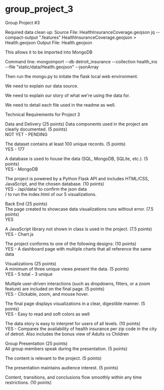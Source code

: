 # group_project_3
Group Project #3

Required data clean up:
Source File: HealthInsuranceCoverage.geojson
jq --compact-output ".features" HealthInsuranceCoverage.geojson > Health.geojson
Output File: Health.geojson

This allows it to be imported into MongoDB

Command line:
mongoimport --db detroit_insurance --collection health_ins --file "static/data/Health.geojson" --jsonArray

Then run the mongo.py to initate the flask local web environment.


We need to explain our data source.

We need to explain our story of what we're using the data for.

We need to detail each file used in the readme as well.






Technical Requirements for Project 3

Data and Delivery (25 points)
Data components used in the project are clearly documented. (5 points)  
NOT YET - PENDING

The dataset contains at least 100 unique records. (5 points)  
YES - 177 

A database is used to house the data (SQL, MongoDB, SQLite, etc.). (5 points)  
YES - MongoDB

The project is powered by a Python Flask API and includes HTML/CSS, JavaScript, and the chosen database. (10 points)  
YES - /api/data/ to confirm the json data  
/ to run the index.html of our 5 visualizations.

Back End (25 points)  
The page created to showcase data visualizations runs without error. (7.5 points)  
YES

A JavaScript library not shown in class is used in the project. (7.5 points)  
YES - Chart.js 

The project conforms to one of the following designs: (10 points)  
YES - A dashboard page with multiple charts that all reference the same data

Visualizations (25 points)  
A minimum of three unique views present the data. (5 points)  
YES - 5 total - 3 unique

Multiple user-driven interactions (such as dropdowns, filters, or a zoom feature) are included on the final page. (5 points)  
YES - Clickable, zoom, and mouse hover.

The final page displays visualizations in a clear, digestible manner. (5 points)  
YES - Easy to read and soft colors as well

The data story is easy to interpret for users of all levels. (10 points)  
YES - Compares the availability of health insurance per zip code in the city of detroit.  Also includes the bonus view of Adults vs Children

Group Presentation (25 points)  
All group members speak during the presentation. (5 points)  


The content is relevant to the project. (5 points)  


The presentation maintains audience interest. (5 points)  


Content, transitions, and conclusions flow smoothly within any time restrictions. (10 points)  

